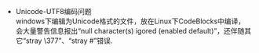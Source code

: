 * Unicode-UTF8编码问题 <br/>
windows下编辑为Unicode格式的文件，放在Linux下CodeBlocks中编译，会大量警告信息报出“null character(s) igored (enabled default)”，还伴随其它“stray \377”、“stray #”错误.
